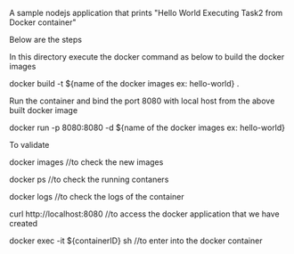 A sample nodejs application that prints "Hello World Executing Task2 from Docker container"

Below are the steps 

In this directory execute the docker command as below to build the docker images

docker build -t ${name of the docker images ex: hello-world} .

Run the container and bind the port 8080 with local host from the above built docker image

docker run -p 8080:8080 -d ${name of the docker images ex: hello-world}

To validate

docker images                       //to check the new images 

docker ps                           //to check the running contaners

docker logs <container ID>          //to check the logs of the container
  
curl http://localhost:8080          //to access the docker application that we have created
  
docker exec -it ${containerID} sh    //to enter into the docker container
